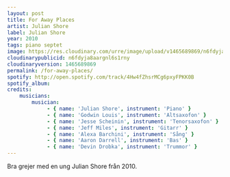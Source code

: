 ```yaml
---
layout: post
title: For Away Places
artist: Julian Shore
label: Julian Shore
year: 2010
tags: piano septet
image: https://res.cloudinary.com/urre/image/upload/v1465689869/n6fdyja8aargnl6s1rny.jpg
cloudinarypublicid: n6fdyja8aargnl6s1rny
cloudinaryversion: 1465689869
permalink: /for-away-places/
spotify: http://open.spotify.com/track/4Hw4fZhsrMCg6pxyFPKK0B
spotify_album: 
credits:
    musicians:
        musician:
             - { name: 'Julian Shore', instrument: 'Piano' }
             - { name: 'Godwin Louis', instrument: 'Altsaxofon' }
             - { name: 'Jesse Scheinin', instrument: 'Tenorsaxofon' }
             - { name: 'Jeff Miles', instrument: 'Gitarr' }
             - { name: 'Alexa Barchini', instrument: 'Sång' }
             - { name: 'Aaron Darrell', instrument: 'Bas' }
             - { name: 'Devin Drobka', instrument: 'Trummor' }
---
```


Bra grejer med en ung Julian Shore från 2010.